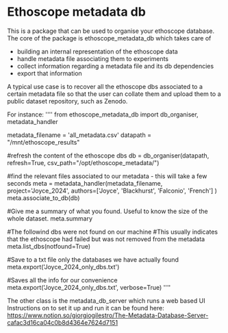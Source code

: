 # Ethoscope metadata db
This is a package that can be used to organise your ethoscope database.
The core of the package is ethoscope_metadata_db which takes care of 
 - building an internal representation of the ethoscope data
 - handle metadata file associating them to experiments
 - collect information regarding a metadata file and its db dependencies
 - export that information

 A typical use case is to recover all the ethoscope dbs associated to a certain metadata file so that the user can collate them and upload them to a public dataset repository, such as Zenodo.

For instance:
''''
from ethoscope_metadata_db import db_organiser, metadata_handler

metadata_filename = 'all_metadata.csv'
datapath = "/mnt/ethoscope_results"

#refresh the content of the ethoscope dbs
db = db_organiser(datapath, refresh=True, csv_path="/opt/ethoscope_metadata/")

#find the relevant files associated to our metadata - this will take a few seconds
meta = metadata_handler(metadata_filename, project='Joyce_2024', authors=['Joyce', 'Blackhurst', 'Falconio', 'French'] )
meta.associate_to_db(db)

#Give me a summary of what you found. Useful to know the size of the whole dataset.
meta.summary

#The followind dbs were not found on our machine
#This usually indicates that the ethoscope had failed but was not removed from the metadata
meta.list_dbs(notfound=True)

#Save to a txt file only the databases we have actually found
meta.export('Joyce_2024_only_dbs.txt')

#Saves all the info for our convenience
meta.export('Joyce_2024_only_dbs.txt', verbose=True)
''''

The other class is the metadata_db_server which runs a web based UI
Instructions on to set it up and run it can be found here: https://www.notion.so/giorgiogilestro/The-Metadata-Database-Server-cafac3d16ca04c0b8d4364e7624d7151

